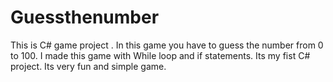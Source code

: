 # Guessthenumber
This is  C# game project . In this game you have to guess the number from 0 to 100. I made this game with While loop and if statements. Its my fist C# project. Its very fun and simple game.
